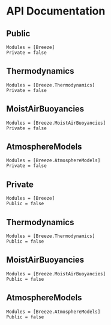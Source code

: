 # API Documentation

## Public

```@autodocs
Modules = [Breeze]
Private = false
```

## Thermodynamics

```@autodocs
Modules = [Breeze.Thermodynamics]
Private = false
```

## MoistAirBuoyancies

```@autodocs
Modules = [Breeze.MoistAirBuoyancies]
Private = false
```

## AtmosphereModels

```@autodocs
Modules = [Breeze.AtmosphereModels]
Private = false
```

## Private

```@autodocs
Modules = [Breeze]
Public = false
```

## Thermodynamics

```@autodocs
Modules = [Breeze.Thermodynamics]
Public = false
```

## MoistAirBuoyancies

```@autodocs
Modules = [Breeze.MoistAirBuoyancies]
Public = false
```

## AtmosphereModels

```@autodocs
Modules = [Breeze.AtmosphereModels]
Public = false
```
